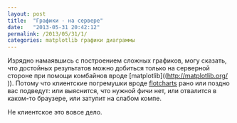 ```yaml
---
layout: post
title:  "Графики - на сервере"
date:   "2013-05-31 20:42:12"
permalink: /2013/05/31/1/
categories: matplotlib графики диаграммы
---
```


Изрядно намаявшись с построением сложных графиков, могу сказать, что
достойных результатов можно добиться только на серверной стороне при
помощи комбайнов вроде [matplotlib]((http://matplotlib.org/ )). Потому
что клиентские погремушки вроде
[flotcharts](http://www.flotcharts.org/ ) рано или поздно вас
подведут: или выяснится, что нужной фичи нет, или отвалится в каком-то
браузере, или затупит на слабом компе.

Не клиентское это вовсе дело.
